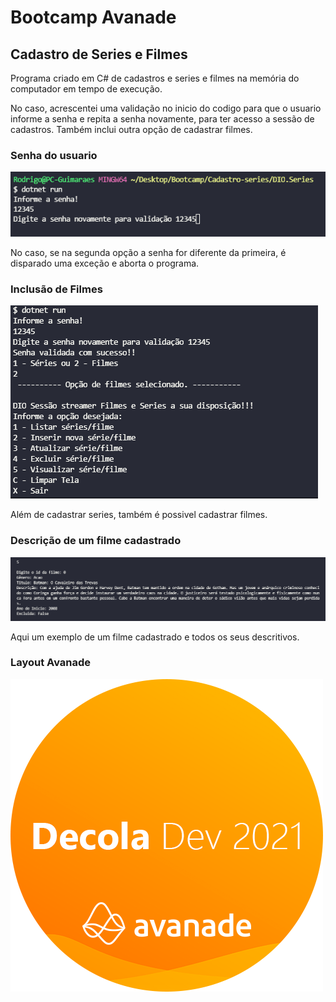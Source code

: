 # Bootcamp Avanade



## Cadastro de Series e Filmes

Programa criado em C# de cadastros e series e filmes na memória do computador em tempo de execução.

No caso, acrescentei uma validação no inicio do codigo para que o usuario informe a senha e repita a senha novamente, para ter acesso a sessão de cadastros. Também inclui outra opção de  cadastrar filmes.



### Senha do usuario

<img src="img/validacao-senha.png" ></img>

No caso, se na segunda opção a senha for diferente da primeira, é disparado uma exceção e aborta o programa.



### Inclusão de Filmes

<img src="img/opcao-filme.PNG" ></img>

Além de cadastrar series, também é possivel cadastrar filmes.



### Descrição de um filme cadastrado

<img src="img/descricao-filme.png" ></img>

Aqui um exemplo de um filme cadastrado e todos os seus descritivos.

### Layout Avanade

<img src="img/capa-avanade.png" ></img>



